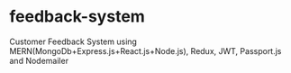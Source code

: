 # feedback-system
Customer Feedback System using MERN(MongoDb+Express.js+React.js+Node.js), Redux, JWT, Passport.js and Nodemailer
